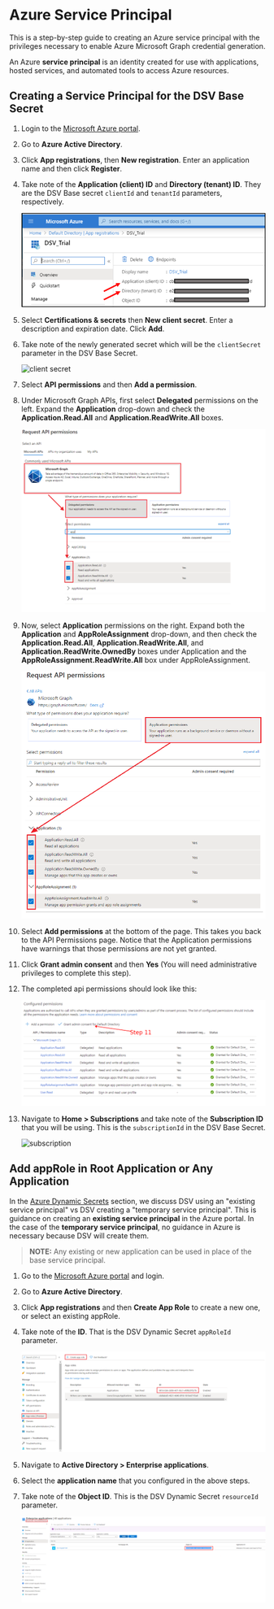 [title]: # (Microsoft Graph Service Principal)
[tags]: # (DevOps Secrets Vault,DSV,)
[priority]: # (6231)

# Azure Service Principal

This is a step-by-step guide to creating an Azure service principal with the privileges necessary to enable Azure Microsoft Graph credential generation.

An Azure **service principal** is an identity created for use with applications, hosted services, and automated tools to access Azure resources. 

## Creating a Service Principal for the DSV Base Secret

1. Login to the [Microsoft Azure portal](https://portal.azure.com).
1. Go to **Azure Active Directory**.
1. Click **App registrations**, then **New registration**.  Enter an application name and then click **Register**.
1. Take note of the **Application (client) ID** and **Directory (tenant) ID**.  They are the DSV Base secret `clientId` and `tenantId` parameters, respectively.

    ![](../../images/applicationids.png "applications")

1. Select **Certifications & secrets** then **New client secret**. Enter a description and expiration date.  Click **Add**.
1. Take note of the newly generated secret which will be the `clientSecret` parameter in the DSV Base Secret.

    ![](../../images/clientsecret.png "client secret")

1. Select **API permissions** and then **Add a permission**.
1. Under Microsoft Graph APIs, first select **Delegated** permissions on the left. Expand the **Application** drop-down and check the **Application.Read.All** and **Application.ReadWrite.All** boxes.

    ![](../../images/msgraphrequestapifullflow.png "delegated permissions") 

1. Now, select **Application** permissions on the right. Expand both the **Application** and **AppRoleAssignment** drop-down, and then check the **Application.Read.All**, **Application.ReadWrite.All**, and **Application.ReadWrite.OwnedBy** boxes under Application and the **AppRoleAssignment.ReadWrite.All** box under AppRoleAssignment.

    ![](../../images/msgraphapplicationpermissions.png "application permissions")

1. Select **Add permissions** at the bottom of the page. This takes you back to the API Permissions page. Notice that the Application permissions have warnings that those permissions are not yet granted.
1. Click **Grant admin consent** and then **Yes** (You will need administrative privileges to complete this step).    
1. The completed api permissions should look like this:

    ![](../../images/msgraphgrantadmin.png "completed permissions")

1. Navigate to **Home > Subscriptions** and take note of the **Subscription ID** that you will be using.  This is the `subscriptionId` in the DSV Base Secret.

    ![](../../images/subscription.png "subscription")

## Add appRole in Root Application or Any Application  

In the [Azure Dynamic Secrets](../azure/index.md) section, we discuss DSV using an "existing service principal" vs DSV creating a "temporary service principal".  This is guidance on creating an **existing service principal** in the Azure portal.  In the case of the **temporary service principal**, no guidance in Azure is necessary because DSV will create them.

> **NOTE:** Any existing or new application can be used in place of the base service principal.

1. Go to the [Microsoft Azure portal](https://portal.azure.com) and login.
1. Go to **Azure Active Directory**.
1. Click **App registrations** and then **Create App Role** to create a new one, or select an existing appRole. 
1. Take note of the **ID**. That is the DSV Dynamic Secret `appRoleId` parameter.

    ![](../../images/msgraphapprole.png "graph app role")

1. Navigate to **Active Directory  > Enterprise applications**.
1. Select the **application name** that you configured in the above steps. 
1. Take note of the **Object ID**. This is the DSV Dynamic Secret `resourceId` parameter.

    ![](../../images/msgraphenterprise.png "msgraph enterprise")
